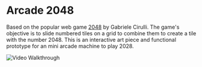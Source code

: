 Arcade 2048 
===========
Based on the popular web game [2048](https://github.com/gabrielecirulli/2048) by Gabriele Cirulli. The game's objective is to slide numbered tiles on a grid to combine them to create a tile with the number 2048. This is an interactive art piece and functional prototype for an mini arcade machine to play 2028.

<img src='./demo/2048 demo.gif' title='Video Walkthrough' width='' alt='Video Walkthrough' />


